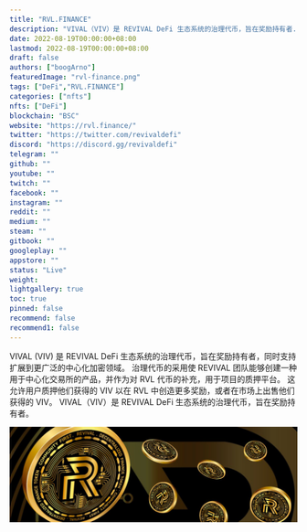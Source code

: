 ```yaml
---
title: "RVL.FINANCE"
description: "VIVAL（VIV）是 REVIVAL DeFi 生态系统的治理代币，旨在奖励持有者."
date: 2022-08-19T00:00:00+08:00
lastmod: 2022-08-19T00:00:00+08:00
draft: false
authors: ["boogArno"]
featuredImage: "rvl-finance.png"
tags: ["DeFi","RVL.FINANCE"]
categories: ["nfts"]
nfts: ["DeFi"]
blockchain: "BSC"
website: "https://rvl.finance/"
twitter: "https://twitter.com/revivaldefi"
discord: "https://discord.gg/revivaldefi"
telegram: ""
github: ""
youtube: ""
twitch: ""
facebook: ""
instagram: ""
reddit: ""
medium: ""
steam: ""
gitbook: ""
googleplay: ""
appstore: ""
status: "Live"
weight: 
lightgallery: true
toc: true
pinned: false
recommend: false
recommend1: false
---
```

VIVAL (VIV) 是 REVIVAL DeFi 生态系统的治理代币，旨在奖励持有者，同时支持扩展到更广泛的中心化加密领域。 治理代币的采用使 REVIVAL 团队能够创建一种用于中心化交易所的产品，并作为对 RVL 代币的补充，用于项目的质押平台。 这允许用户质押他们获得的 VIV 以在 RVL 中创造更多奖励，或者在市场上出售他们获得的 VIV。
VIVAL（VIV）是 REVIVAL DeFi 生态系统的治理代币，旨在奖励持有者。

![1500x500](1500x500.jpg)